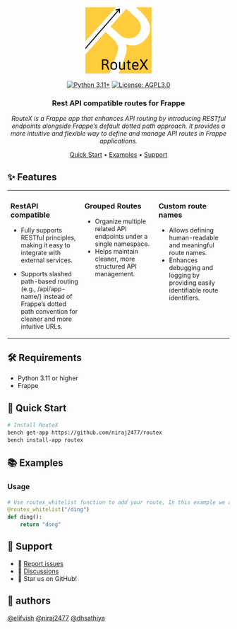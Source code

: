 <div align="center">

<img src="./assets/logo_small.png" alt="RouteX Logo" style="width:150px;"/>
<br>

[![Python 3.11+](https://img.shields.io/badge/python-3.11+-blue.svg)](https://www.python.org/downloads/)
[![License: AGPL3.0](https://img.shields.io/badge/license-AGPL--v3-blue)](https://opensource.org/license/agpl-v3)

### Rest API compatible routes for Frappe

_RouteX is a Frappe app that enhances API routing by introducing RESTful endpoints alongside Frappe’s default dotted path approach. It provides a more intuitive and flexible way to define and manage API routes in Frappe applications._

[Quick Start](#-quick-start) • [Examples](#-examples) • [Support](#-support)

</div>

## ✨ Features

<table style="border: none;" cellspacing="20" cellpadding="10">
<tr style="border: none;">
<td style="border: none; vertical-align: top; width: 33%;">
<h3>RestAPI compatible</h3>

- Fully supports RESTful principles, making it easy to integrate with external services.

- Supports slashed path-based routing (e.g., /api/app-name/<route-name>) instead of Frappe’s dotted path convention for cleaner and more intuitive URLs.

</td>
<td style="border: none; vertical-align: top; width: 33%;">
<h3>Grouped Routes</h3>

- Organize multiple related API endpoints under a single namespace.
- Helps maintain cleaner, more structured API management.
</td>
<td style="border: none; vertical-align: top; width: 33%;">
<h3>Custom route names</h3>

- Allows defining human-readable and meaningful route names.
- Enhances debugging and logging by providing easily identifiable route identifiers.
</td>
</tr>
</tr>
</table>

## 🛠️ Requirements

- Python 3.11 or higher
- Frappe

## 🚀 Quick Start

```bash
# Install RouteX
bench get-app https://github.com/niraj2477/routex
bench install-app routex
```

## 📚 Examples

### Usage

```python
# Use routex_whitelist function to add your route, In this example we are are defineing a route name "ding" that will be accessible via /api/[app-name]/ding
@routex_whitelist("/ding")
def ding():
    return "dong"

```


## 🤝 Support

- 🐛 [Report issues](https://github.com/niraj2477/routex/issues)
- 💬 [Discussions](https://github.com/niraj2477/routex/discussions)
- 🌟 Star us on GitHub!

## 👏 authors

[@elifvish](https://github.com/elifvish)
[@niraj2477](https://gihub.com/niraj2477)
[@dhsathiya](https://github.com/dhsathiya)
